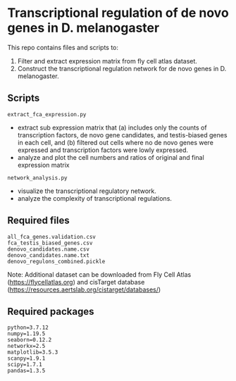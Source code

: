 # Transcriptional regulation of de novo genes in D. melanogaster

This repo contains files and scripts to:  
1. Filter and extract expression matrix from fly cell atlas dataset.
2. Construct the transcriptional regulation network for de novo genes in D. melanogaster.
  
## Scripts  
`extract_fca_expression.py`  
- extract sub expression matrix that (a) includes only the counts of transcription factors, de novo gene candidates, and testis-biased genes in each cell, and (b) filtered out cells where no de novo genes were expressed and transcription factors were lowly expressed.  
- analyze and plot the cell numbers and ratios of original and final expression matrix  

`network_analysis.py`  
- visualize the transcriptional regulatory network.  
- analyze the complexity of transcriptional regulations.  
  
## Required files  
   ```
   all_fca_genes.validation.csv  
   fca_testis_biased_genes.csv
   denovo_candidates.name.csv
   denovo_candidates.name.txt
   denovo_regulons_combined.pickle
   ``` 
  
Note: Additional dataset can be downloaded from Fly Cell Atlas (https://flycellatlas.org) and cisTarget database (https://resources.aertslab.org/cistarget/databases/)

## Required packages  
```
python=3.7.12
numpy=1.19.5
seaborn=0.12.2
networkx=2.5
matplotlib=3.5.3
scanpy=1.9.1
scipy=1.7.1
pandas=1.3.5
```
